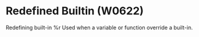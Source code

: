 # Redefined Builtin (W0622)

Redefining built-in %r Used when a variable or function override a
built-in.
